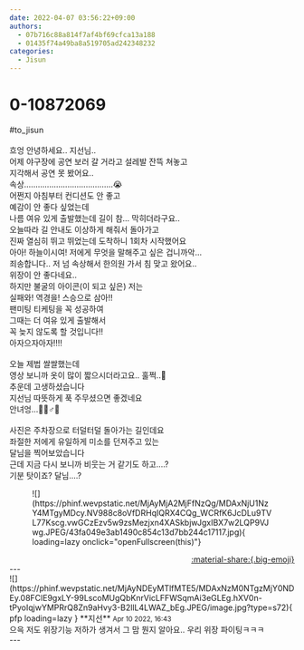 ```yaml
---
date: 2022-04-07 03:56:22+09:00
authors:
  - 07b716c88a814f7af4bf69cfca13a188
  - 01435f74a49ba8a519705ad242348232
categories:
  - Jisun
---
```


# 0-10872069

<div class="post-container" markdown="1">
<div class="content-container md-sidebar__scrollwrap" markdown="1">

\#to_jisun<br><br>흐엉 안녕하세요.. 지선님..<br>어제 야구장에 공연 보러 갈 거라고 설레발 잔뜩 쳐놓고<br>지각해서 공연 못 봤어요..<br>속상.......................................😭<br>어쩐지 아침부터 컨디션도 안 좋고<br>예감이 안 좋다 싶었는데<br>나름 여유 있게 출발했는데 길이 참... 막히더라구요..<br>오늘따라 길 안내도 이상하게 해줘서 돌아가고<br>진짜 열심히 뛰고 뛰었는데 도착하니 1회차 시작했어요<br>아아! 하늘이시여! 저에게 무엇을 말해주고 싶은 겁니까악...<br>죄송합니다.. 저 넘 속상해서 한의원 가서 침 맞고 왔어요..<br>위장이 안 좋다네요..<br>하지만 불굴의 아이콘(이 되고 싶은) 저는<br>실패와! 역경을! 스승으로 삼아!!<br>팬미팅 티케팅을 꼭 성공하여<br>그때는 더 여유 있게 출발해서<br>꼭 늦지 않도록 할 것입니다!!<br>아자으자아자!!!!<br><br>오늘 제법 쌀쌀했는데<br>영상 보니까 옷이 많이 짧으시더라고요.. 훌쩍..🤧<br>추운데 고생하셨습니다<br>지선님 따뜻하게 푹 주무셨으면 좋겠네요<br>안녀엉...🙇🏻♂️🥞<br><br>사진은 주차장으로 터덜터덜 돌아가는 길인데요<br>좌절한 저에게 유일하게 미소를 던져주고 있는<br>달님을 찍어보았습니다<br>근데 지금 다시 보니까 비웃는 거 같기도 하고....?<br>기분 탓이죠? 달님....?
<figure markdown="1">
![](https://phinf.wevpstatic.net/MjAyMjA2MjFfNzQg/MDAxNjU1NzY4MTgyMDcy.NV988c8oVfDRHqIQRX4CQg_WCRfK6JcDLu9TVL77Kscg.vwGCzEzv5w9zsMezjxn4XASkbjwJgxIBX7w2LQP9VJwg.JPEG/43fa049e3ab1490c854c13d7bb244c17117.jpg){ loading=lazy onclick="openFullscreen(this)"}
</figure>


</div>
</div>

<div style="text-align: right;" markdown="1">
<a href="https://weverse.io/fromis9/fanpost/0-10872069" style="text-align: right;">:material-share:{.big-emoji}</a>
</div>
---

<div class="comments-container md-sidebar__scrollwrap" markdown="1">
<div class="comment" markdown="1">
<div class='id-container' markdown="1">
![](https://phinf.wevpstatic.net/MjAyNDEyMTlfMTE5/MDAxNzM0NTgzMjY0NDEy.08FClE9gxLY-99LscoMUgQbKnrVicLFFWSqmAi3eGLEg.hXV0n-tPyoIqjwYMPRrQ8Zn9aHvy3-B2llL4LWAZ_bEg.JPEG/image.jpg?type=s72){ pfp loading=lazy }
**<span class="artist">지선</span>** <small>Apr 10 2022, 16:43</small><br>
</div>
<div class='comment-body' markdown="1">
으윽 저도 위장기능 저하가 생겨서 그 맘 뭔지 알아요.. 우리 위장 파이팅ㅋㅋㅋ
</div>
</div>
</div>
---
